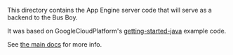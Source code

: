 This directory contains the App Engine server code that will serve as a backend
to the Bus Boy.

It was based on GoogleCloudPlatform's [getting-started-java](
https://github.com/GoogleCloudPlatform/getting-started-java/tree/master/appengine-standard-java8/helloworld)
example code.

See [the main docs](../docs/index.md) for more info.
